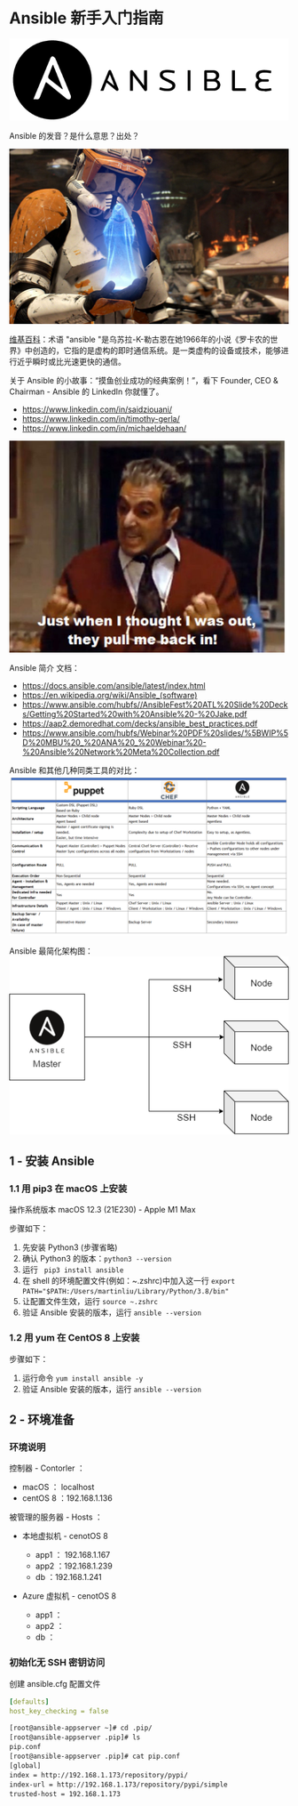 # Ansible 新手入门指南

![logo](img/ansible-wide.png)

Ansible 的发音？是什么意思？出处？

![starwar](img/192-1928992_order-66.jpg)

[维基百科](https://en.wikipedia.org/wiki/Ansible_(software))：术语 "ansible "是乌苏拉-K-勒古恩在她1966年的小说《罗卡农的世界》中创造的，它指的是虚构的即时通信系统。是一类虚构的设备或技术，能够进行近乎瞬时或比光速更快的通信。

关于 Ansible 的小故事：“摸鱼创业成功的经典案例！”，看下 Founder, CEO & Chairman - Ansible 的 LinkedIn 你就懂了。

* https://www.linkedin.com/in/saidziouani/
* https://www.linkedin.com/in/timothy-gerla/
* https://www.linkedin.com/in/michaeldehaan/

![then push me back in](img/t8redb90cc631.jpg)

Ansible 简介 文档：

* https://docs.ansible.com/ansible/latest/index.html
* https://en.wikipedia.org/wiki/Ansible_(software)
* https://www.ansible.com/hubfs//AnsibleFest%20ATL%20Slide%20Decks/Getting%20Started%20with%20Ansible%20-%20Jake.pdf
* https://aap2.demoredhat.com/decks/ansible_best_practices.pdf
* https://www.ansible.com/hubfs/Webinar%20PDF%20slides/%5BWIP%5D%20MBU%20_%20ANA%20_%20Webinar%20-%20Ansible%20Network%20Meta%20Collection.pdf
  
Ansible 和其他几种同类工具的对比：
![](img/1_N2yWueFgHi6M_lQGGsnxVQ.png)

Ansible 最简化架构图：
![](img/1_BORbGnI7OfdUdsCk7URXKg.png)

## 1 - 安装 Ansible

### 1.1 用 pip3 在 macOS 上安装

操作系统版本 macOS 12.3 (21E230) - Apple M1 Max

步骤如下：

1. 先安装 Python3 (步骤省略)
2. 确认 Python3 的版本：`python3 --version`
3. 运行  ` pip3 install ansible` 
4. 在 shell 的环境配置文件(例如：~.zshrc)中加入这一行 `export PATH="$PATH:/Users/martinliu/Library/Python/3.8/bin"`
5. 让配置文件生效，运行 `source ~.zshrc`
6. 验证 Ansible 安装的版本，运行 `ansible --version`

### 1.2 用 yum 在 CentOS 8 上安装

步骤如下：

1. 运行命令 `yum install ansible -y`
2. 验证 Ansible 安装的版本，运行 `ansible --version`


## 2 - 环境准备

### 环境说明

控制器 - Contorler ：
* macOS ： localhost
* centOS 8 ：192.168.1.136

被管理的服务器 - Hosts ：

* 本地虚拟机 - cenotOS 8 
  * app1 ： 192.168.1.167 
  * app2 ：192.168.1.239 
  * db ：192.168.1.241 

* Azure 虚拟机 - cenotOS 8 
  * app1 ： 
  * app2 ： 
  * db ： 

### 初始化无 SSH 密钥访问

创建 ansible.cfg 配置文件

```yml
[defaults]
host_key_checking = false
```




```sh
[root@ansible-appserver ~]# cd .pip/
[root@ansible-appserver .pip]# ls
pip.conf
[root@ansible-appserver .pip]# cat pip.conf 
[global]
index = http://192.168.1.173/repository/pypi/
index-url = http://192.168.1.173/repository/pypi/simple
trusted-host = 192.168.1.173
```